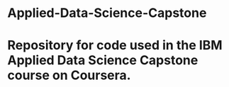 # Applied-Data-Science-Capstone
# Repository for code used in the IBM Applied Data Science Capstone course on Coursera.
